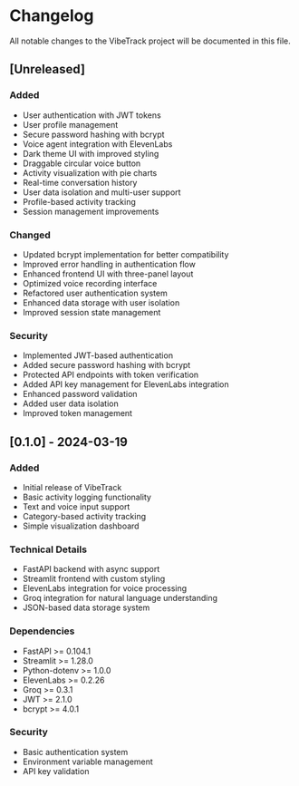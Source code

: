 # Changelog

All notable changes to the VibeTrack project will be documented in this file.

## [Unreleased]

### Added
- User authentication with JWT tokens
- User profile management
- Secure password hashing with bcrypt
- Voice agent integration with ElevenLabs
- Dark theme UI with improved styling
- Draggable circular voice button
- Activity visualization with pie charts
- Real-time conversation history
- User data isolation and multi-user support
- Profile-based activity tracking
- Session management improvements

### Changed
- Updated bcrypt implementation for better compatibility
- Improved error handling in authentication flow
- Enhanced frontend UI with three-panel layout
- Optimized voice recording interface
- Refactored user authentication system
- Enhanced data storage with user isolation
- Improved session state management

### Security
- Implemented JWT-based authentication
- Added secure password hashing with bcrypt
- Protected API endpoints with token verification
- Added API key management for ElevenLabs integration
- Enhanced password validation
- Added user data isolation
- Improved token management

## [0.1.0] - 2024-03-19

### Added
- Initial release of VibeTrack
- Basic activity logging functionality
- Text and voice input support
- Category-based activity tracking
- Simple visualization dashboard

### Technical Details
- FastAPI backend with async support
- Streamlit frontend with custom styling
- ElevenLabs integration for voice processing
- Groq integration for natural language understanding
- JSON-based data storage system

### Dependencies
- FastAPI >= 0.104.1
- Streamlit >= 1.28.0
- Python-dotenv >= 1.0.0
- ElevenLabs >= 0.2.26
- Groq >= 0.3.1
- JWT >= 2.1.0
- bcrypt >= 4.0.1

### Security
- Basic authentication system
- Environment variable management
- API key validation 